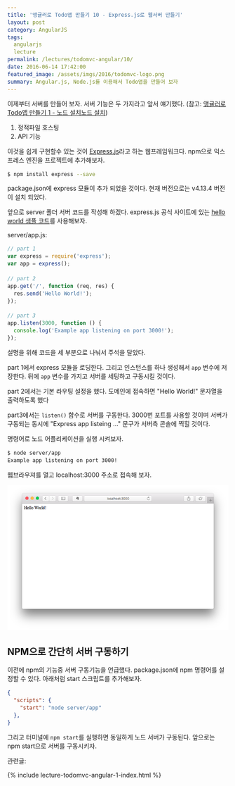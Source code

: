 ```yaml
---
title: '앵귤러로 Todo앱 만들기 10 - Express.js로 웹서버 만들기'
layout: post
category: AngularJS
tags:
  angularjs
  lecture
permalink: /lectures/todomvc-angular/10/
date: 2016-06-14 17:42:00
featured_image: /assets/imgs/2016/todomvc-logo.png
summary: Angular.js, Node.js를 이용해서 Todo앱을 만들어 보자
---
```


이제부터 서버를 만들어 보자.
서버 기능은 두 가지라고 앞서 얘기했다. (참고: [앵귤러로 Todo앱 만들기 1 - 노드 설치노드 설치](/lectures/todomvc-angular/1/))

1. 정적파일 호스팅
2. API 기능

이것을 쉽게 구현할수 있는 것이 [Express.js](http://expressjs.com)라고 하는 웹프레임워크다.
npm으로 익스프레스 엔진을 프로젝트에 추가해보자.

```bash
$ npm install express --save
```

package.json에 express 모듈이 추가 되었을 것이다.
현재 버전으로는 v4.13.4 버전이 설치 되었다.

앞으로 server 폴더 서버 코드를 작성해 하겠다.
express.js 공식 사이트에 있는 [hello world 샘플 코드](http://expressjs.com/en/starter/hello-world.html)를 사용해보자.

server/app.js:

```javascript
// part 1
var express = require('express');
var app = express();

// part 2
app.get('/', function (req, res) {
  res.send('Hello World!');
});

// part 3
app.listen(3000, function () {
  console.log('Example app listening on port 3000!');
});
```

 설명을 위해 코드을 세 부분으로 나눠서 주석을 달았다.

 part 1에서 express 모듈을 로딩한다.
 그리고 인스턴스를 하나 생성해서 `app` 변수에 저장한다.
 뒤에 `app` 변수를 가지고 서버를 세팅하고 구동시킬 것이다.

 part 2에서는 기본 라우팅 설정을 했다.
 도메인에 접속하면 "Hello World!" 문자열을 출력하도록 했다

 part3에서는 `listen()` 함수로 서버를 구동한다.
 3000번 포트를 사용할 것이며 서버가 구동되는 동시에 "Express app listeing ..." 문구가 서버측 콘솔에 찍힐 것이다.

명령어로 노드 어플리케이션을 실행 시켜보자.

```bash
$ node server/app
Example app listening on port 3000!
```

웹브라우져를 열고 localhost:3000 주소로 접속해 보자.

![](/assets/imgs/2016/lecture-todomvc-angular-13-result1.png)


## NPM으로 간단히 서버 구동하기

이전에 npm의 기능중 서버 구동기능을 언급했다.
package.json에 npm 명령어를 설정할 수 있다.
아래처럼 start 스크립트를 추가해보자.

```json
{
  "scripts": {
    "start": "node server/app"
  },
}
```

그리고 터미널에 `npm start`를 실행하면 동일하게 노드 서버가 구동된다.
앞으로는 npm start으로 서버를 구동시키자.


관련글:

{% include lecture-todomvc-angular-1-index.html %}

